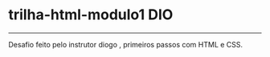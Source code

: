 # trilha-html-modulo1 DIO
<hr>

Desafio feito pelo instrutor diogo , primeiros passos com HTML e CSS.
